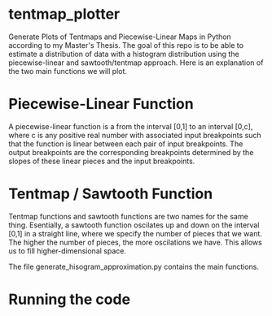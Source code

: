 # tentmap_plotter
Generate Plots of Tentmaps and Piecewise-Linear Maps in Python according to my Master's Thesis. The goal of this repo is to be able to estimate a distribution of data with a histogram distribution using the piecewise-linear and sawtooth/tentmap approach. Here is an explanation of the two main functions we will plot.

# Piecewise-Linear Function
A piecewise-linear function is a from the interval [0,1] to an interval [0,c], where c is any positive real number with associated input breakpoints such that the function is linear between each pair of input breakpoints. The output breakpoints are the corresponding breakpoints determined by the slopes of these linear pieces and the input breakpoints.

# Tentmap / Sawtooth Function
Tentmap functions and sawtooth functions are two names for the same thing. Esentially, a sawtooth function oscilates up and down on the interval [0,1] in a straight line, where we specify the number of pieces that we want. The higher the number of pieces, the more oscilations we have. This allows us to fill higher-dimensional space.

The file generate_hisogram_approximation.py contains the main functions.

# Running the code
